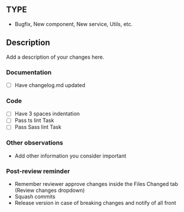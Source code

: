 ## TYPE
- Bugfix, New component, New service, Utils, etc.

## Description
Add a description of your changes here.

### Documentation
- [ ] Have changelog.md updated

### Code
- [ ] Have 3 spaces indentation
- [ ] Pass ts lint Task
- [ ] Pass Sass lint Task

### Other observations
- Add other information you consider important

### Post-review reminder
- Remember reviewer approve changes inside the Files Changed tab (Review changes dropdown)
- Squash commits
- Release version in case of breaking changes and notify of all front
